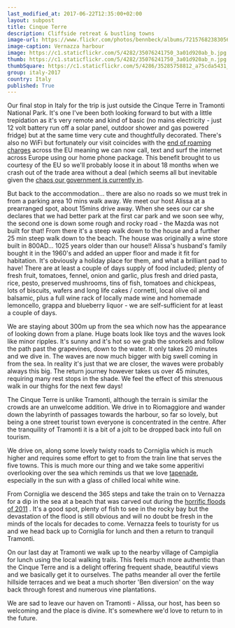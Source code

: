 ```yaml
--- 
last_modified_at: 2017-06-22T12:35:00+02:00
layout: subpost
title: Cinque Terre
description: Cliffside retreat & bustling towns
image-url: https://www.flickr.com/photos/bennbeck/albums/72157682383056594
image-caption: Vernazza harbour
image: https://c1.staticflickr.com/5/4282/35076241750_3a01d920ab_b.jpg
thumb: https://c1.staticflickr.com/5/4282/35076241750_3a01d920ab_n.jpg
thumbSquare: https://c1.staticflickr.com/5/4286/35285758812_a75cda5431_q.jpg
group: italy-2017
country: Italy
published: True
---
```


Our final stop in Italy for the trip is just outside the Cinque Terre in Tramonti National Park. It's one I've been both looking forward to but with a
little trepidation as it's very remote and kind of basic (no mains electricity - just 12 volt battery run off a solar panel, outdoor shower and gas
powered fridge) but at the same time very cute and thoughtfully decorated. There's also no WiFi but fortunately our visit coincides with the [end of roaming
charges](http://www.telegraph.co.uk/news/2017/06/13/mobile-phone-users-warned-roaming-charges-across-eu-set-end/)
across the EU meaning we can now call, text and surf the internet across Europe using our home phone package. This benefit brought to us courtesy of
the EU so we'll probably loose it in about 18 months when we crash out of the trade area without a deal (which seems all but inevitable given the [chaos our
government is currently in](http://www.telegraph.co.uk/news/2017/06/21/exclusive-dup-broke-talks-tories-36-hours-week-demand-2billion/).

But back to the accommodation... there are also no roads so we must trek in from a parking area 10 mins walk away. We meet our host Alissa at a prearranged
spot, about 15mins drive away. When she sees our car she declares that we had better park at the first car park and we soon see why, the second one is down some
rough and rocky road - the Mazda was not built for that! From there it's a steep walk down to the house and a further 25 min steep walk down to the beach.
The house was originally a wine store built in 800AD... 1025 years older than our house!! Alissa's husband's family bought it in the 1960's and added an upper
floor and made it fit for habitation. It's obviously a holiday place for them, and what a brilliant pad to have! There are at least a couple of days supply of
food included; plenty of fresh fruit, tomatoes, fennel, onion and garlic, plus fresh and dried pasta, rice, pesto, preserved mushrooms, tins of fish, tomatoes
and chickpeas, lots of biscuits, wafers and long life cakes / cornetti, local olive oil and balsamic, plus a full wine rack of locally made wine and homemade
lemoncello, grappa and blueberry liquor - we are self-sufficient for at least a couple of days.

We are staying about 300m up from the sea which now has the appearance of looking down from a plane. Huge boats look like toys and the waves look like minor ripples.
It's sunny and it's hot so we grab the snorkels and follow the path past the grapevines, down to the water. It only takes 20 minutes and we dive in. The waves are now
much bigger with big swell coming in from the sea. In reality it's just that we are closer, the waves were probably always this big. The return journey however takes us over
45 minutes, requiring many rest stops in the shade. We feel the effect of this strenuous walk in our thighs for the next few days!

The Cinque Terre is unlike Tramonti, although the terrain is similar the crowds are an unwelcome addition. We drive in to Riomaggiore and wander down the labyrinth of
passages towards the harbour, so far so lovely, but being a one street tourist town everyone is concentrated in the centre. After the tranquility of Tramonti it is
a bit of a jolt to be dropped back into full on tourism.

We drive on, along some lovely twisty roads to Corniglia which is much higher and requires some effort to get to from the train line that serves the five towns.
This is much more our thing and we take some apperitivi overlooking over the sea which reminds us that we love [tapenade](https://en.wikipedia.org/wiki/Tapenade), especially
in the sun with a glass of chilled local white wine.

From Corniglia we descend the 365 steps and take the train on to Vernazza for a dip in the sea at a beach that was carved out during the [horrific floods of 2011](https://www.incinqueterre.com/en/disaster-25-10-2011)
. It's a good spot, plenty of fish to see in the rocky bay but the devastation of the flood is still obvious and will no doubt be fresh in the minds of the locals for decades to come. 
Vernazza feels to touristy for us and we head back up to Corniglia for lunch and then a return to tranquil Tramonti.

On our last day at Tramonti we walk up to the nearby village of Campiglia for lunch using the local walking trails. This feels much more authentic than the Cinque Terre and is a delight 
offering frequent shade, beautiful views and we basically get it to ourselves. The paths meander all over the fertile hillside terraces and we beat
a much shorter 'Ben diversion' on the way back through forest and numerous vine plantations.

We are sad to leave our haven on Tramonti - Alissa, our host, has been so welcoming and the place is divine. It's somewhere we'd love to return to in the future.
